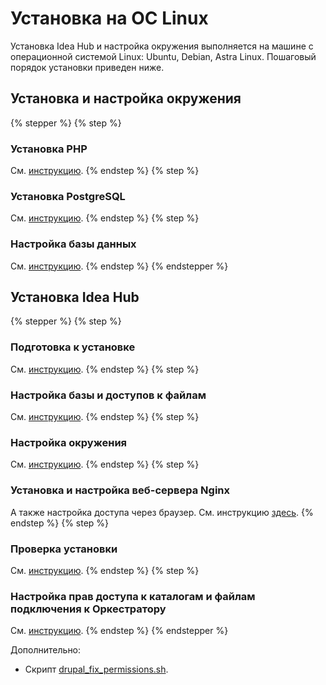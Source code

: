 # Установка на ОС Linux

Установка Idea Hub и настройка окружения выполняется на машине с операционной системой Linux: Ubuntu, Debian, Astra Linux. Пошаговый порядок установки приведен ниже.

## Установка и настройка окружения

{% stepper %}
{% step %}
### Установка PHP 
См. [инструкцию](https://docs.primo-rpa.ru/primo-rpa/primo-rpa-idea-hub/installation/linux/php).
{% endstep %}
{% step %}
### Установка PostgreSQL
См. [инструкцию](https://docs.primo-rpa.ru/primo-rpa/primo-rpa-idea-hub/installation/linux/postgresql).
{% endstep %}
{% step %}
### Настройка базы данных
См. [инструкцию](https://docs.primo-rpa.ru/primo-rpa/primo-rpa-idea-hub/installation/linux/setting-up-database).
{% endstep %}
{% endstepper %}

## Установка Idea Hub

{% stepper %}
{% step %}
### Подготовка к установке
См. [инструкцию](https://docs.primo-rpa.ru/primo-rpa/primo-rpa-idea-hub/installation/linux/drush).
{% endstep %}
{% step %}
### Настройка базы и доступов к файлам
См. [инструкцию](https://docs.primo-rpa.ru/primo-rpa/primo-rpa-idea-hub/installation/linux/setting-up-access).
{% endstep %}
{% step %}
### Настройка окружения
См. [инструкцию](https://docs.primo-rpa.ru/primo-rpa/primo-rpa-idea-hub/installation/linux/setting-up-environment).
{% endstep %}
{% step %}
### Установка и настройка веб-сервера Nginx
А также настройка доступа через браузер. См. инструкцию [здесь](https://docs.primo-rpa.ru/primo-rpa/primo-rpa-idea-hub/installation/linux/installing-nginx).
{% endstep %}
{% step %}
### Проверка установки
См. [инструкцию](https://docs.primo-rpa.ru/primo-rpa/primo-rpa-idea-hub/installation/linux/shecking-installation).
{% endstep %}
{% step %}
### Настройка прав доступа к каталогам и файлам подключения к Оркестратору
См. [инструкцию](https://docs.primo-rpa.ru/primo-rpa/primo-rpa-idea-hub/installation/linux/setting-access-to-orchfiles).
{% endstep %}
{% endstepper %}

Дополнительно:
* Скрипт [drupal_fix_permissions.sh](https://docs.primo-rpa.ru/primo-rpa/primo-rpa-idea-hub/installation/linux/drupalfixpermissions).
